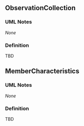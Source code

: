 ## ObservationCollection

### UML Notes

*None*

### Definition

TBD

## MemberCharacteristics

### UML Notes

*None*

### Definition

TBD
